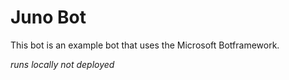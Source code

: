 # Juno Bot
This bot is an example bot that uses the Microsoft Botframework.

*runs locally not deployed*
